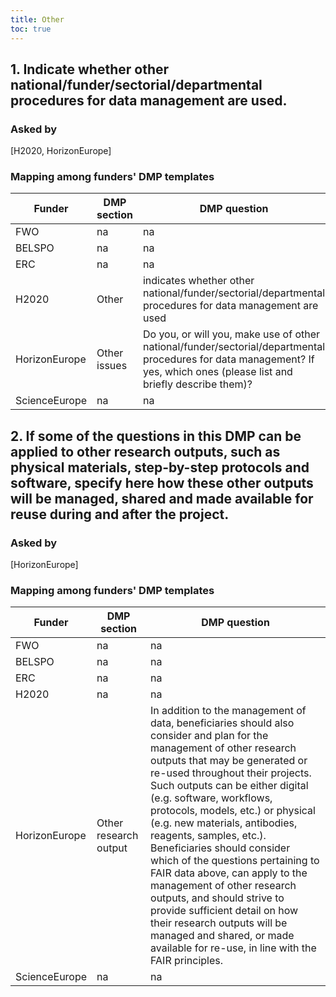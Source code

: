 ```yaml
---
title: Other
toc: true
---
```


## 1. Indicate whether other national/funder/sectorial/departmental procedures for data management are used.

### Asked by
[H2020, HorizonEurope]

<!--### Meaning-->

<!--### Example answers-->

### Mapping among funders' DMP templates

| Funder        | DMP section  | DMP question                                                                                                                                                              |
|---------------|--------------|---------------------------------------------------------------------------------------------------------------------------------------------------------------------------|
| FWO           | na           | na                                                                                                                                                                        |
| BELSPO        | na           | na                                                                                                                                                                        |
| ERC           | na           | na                                                                                                                                                                        |
| H2020         | Other        | indicates whether other national/funder/sectorial/departmental procedures for data management are used                                                                    |
| HorizonEurope | Other issues | Do you, or will you, make use of other national/funder/sectorial/departmental procedures for data management? If yes, which ones (please list and briefly describe them)? |
| ScienceEurope | na           | na                                                                                                                                                                        |

## 2. If some of the questions in this DMP can be applied to other research outputs, such as physical materials, step-by-step protocols and software, specify here how these other outputs will be managed, shared and made available for reuse during and after the project.

### Asked by
[HorizonEurope]

<!--### Meaning-->

<!--### Example answers-->

### Mapping among funders' DMP templates

| Funder        | DMP section           | DMP question                                                                                                                                                                                                                                                                                                                                                                                                                                                                                                                                                                                                                                                                  |
|---------------|-----------------------|-------------------------------------------------------------------------------------------------------------------------------------------------------------------------------------------------------------------------------------------------------------------------------------------------------------------------------------------------------------------------------------------------------------------------------------------------------------------------------------------------------------------------------------------------------------------------------------------------------------------------------------------------------------------------------|
| FWO           | na                    | na                                                                                                                                                                                                                                                                                                                                                                                                                                                                                                                                                                                                                                                                            |
| BELSPO        | na                    | na                                                                                                                                                                                                                                                                                                                                                                                                                                                                                                                                                                                                                                                                            |
| ERC           | na                    | na                                                                                                                                                                                                                                                                                                                                                                                                                                                                                                                                                                                                                                                                            |
| H2020         | na                    | na                                                                                                                                                                                                                                                                                                                                                                                                                                                                                                                                                                                                                                                                            |
| HorizonEurope | Other research output | In addition to the management of data, beneficiaries should also consider and plan for the management of other research outputs that may be generated or re-used throughout their projects. Such outputs can be either digital (e.g. software, workflows, protocols, models, etc.) or physical (e.g. new materials, antibodies, reagents, samples, etc.). Beneficiaries should consider which of the questions pertaining to FAIR data above, can apply to the management of other research outputs, and should strive to provide sufficient detail on how their research outputs will be managed and shared, or made available for re-use, in line with the FAIR principles. |
| ScienceEurope | na                    | na                                                                                                                                                                                                                                                                                                                                                                                                                                                                                                                                                                                                                                                                            |
